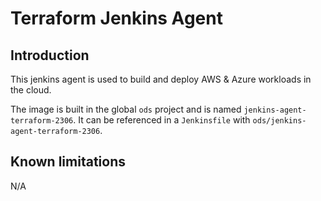 # Terraform Jenkins Agent

## Introduction
This jenkins agent is used to build and deploy AWS & Azure workloads in the cloud.

The image is built in the global `ods` project and is named `jenkins-agent-terraform-2306`. It can be referenced in a `Jenkinsfile` with `ods/jenkins-agent-terraform-2306`.

## Known limitations
N/A
